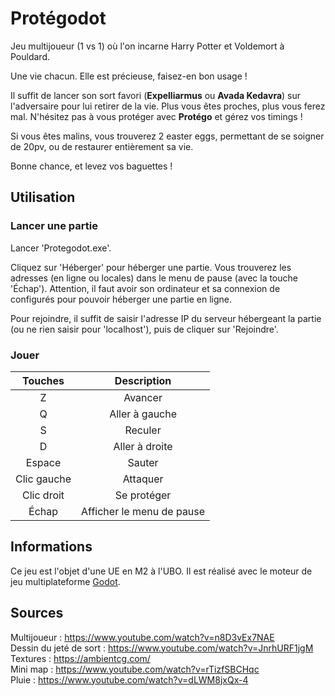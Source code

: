 # Protégodot

Jeu multijoueur (1 vs 1) où l'on incarne Harry Potter et Voldemort à Pouldard.

Une vie chacun. Elle est précieuse, faisez-en bon usage !

Il suffit de lancer son sort favori (**Expelliarmus** ou **Avada Kedavra**) sur l'adversaire pour lui retirer de la vie. Plus vous êtes proches, plus vous ferez mal. N'hésitez pas à vous protéger avec **Protégo** et gérez vos timings !

Si vous êtes malins, vous trouverez 2 easter eggs, permettant de se soigner de 20pv, ou de restaurer entièrement sa vie.

Bonne chance, et levez vos baguettes !

## Utilisation

### Lancer une partie

Lancer 'Protegodot.exe'.

Cliquez sur 'Héberger' pour héberger une partie. Vous trouverez les adresses (en ligne ou locales) dans le menu de pause (avec la touche 'Échap'). Attention, il faut avoir son ordinateur et sa connexion de configurés pour pouvoir héberger une partie en ligne.

Pour rejoindre, il suffit de saisir l'adresse IP du serveur hébergeant la partie (ou ne rien saisir pour 'localhost'), puis de cliquer sur 'Rejoindre'.

### Jouer

| Touches   |      Description |
|:----------:|:-------------:|
| Z |  Avancer |
| Q |    Aller à gauche   |
| S | Reculer |
| D | Aller à droite |
| Espace | Sauter |
| Clic gauche | Attaquer |
| Clic droit | Se protéger |
| Échap | Afficher le menu de pause |

## Informations

Ce jeu est l'objet d'une UE en M2 à l'UBO. Il est réalisé avec le moteur de jeu multiplateforme [Godot](https://godotengine.org/).

## Sources

Multijoueur : https://www.youtube.com/watch?v=n8D3vEx7NAE \
Dessin du jeté de sort : https://www.youtube.com/watch?v=JnrhURF1jgM \
Textures : https://ambientcg.com/ \
Mini map : https://www.youtube.com/watch?v=rTizfSBCHqc \
Pluie : https://www.youtube.com/watch?v=dLWM8jxQx-4
